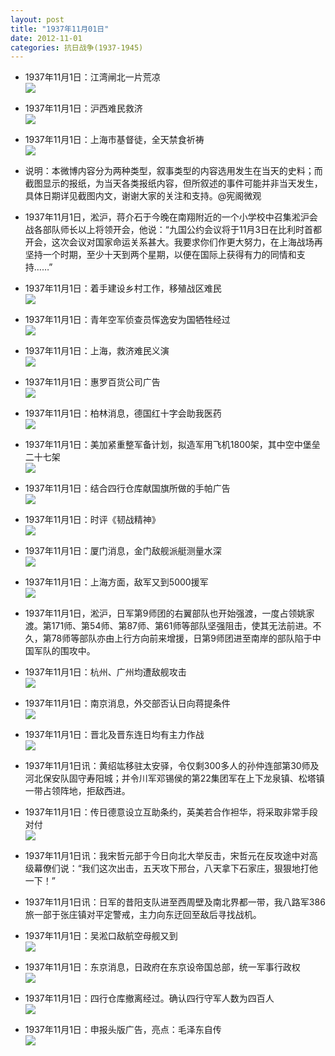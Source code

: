 ```yaml
---
layout: post
title: "1937年11月01日"
date: 2012-11-01
categories: 抗日战争(1937-1945)
---
```


<meta name="referrer" content="no-referrer" />

- 1937年11月1日：江湾闸北一片荒凉 <br/><img src="https://ww1.sinaimg.cn/large/aca367d8jw1dyfy2l50cyj.jpg" />

- 1937年11月1日：沪西难民救济 <br/><img src="https://ww3.sinaimg.cn/large/aca367d8jw1dyfwmh346hj.jpg" />

- 1937年11月1日：上海市基督徒，全天禁食祈祷 <br/><img src="https://ww2.sinaimg.cn/large/aca367d8jw1dyfuw5ihisj.jpg" />

- 说明：本微博内容分为两种类型，叙事类型的内容选用发生在当天的史料；而截图显示的报纸，为当天各类报纸内容，但所叙述的事件可能并非当天发生，具体日期详见截图内文，谢谢大家的关注和支持。@宪阁微观 

- 1937年11月1日，淞沪，蒋介石于今晚在南翔附近的一个小学校中召集淞沪会战各部队师长以上将领开会，他说：“九国公约会议将于11月3日在比利时首都开会，这次会议对国家命运关系甚大。我要求你们作更大努力，在上海战场再坚持一个时期，至少十天到两个星期，以便在国际上获得有力的同情和支持……” 

- 1937年11月1日：着手建设乡村工作，移殖战区难民 <br/><img src="https://ww3.sinaimg.cn/large/aca367d8jw1dyft5mznbnj.jpg" />

- 1937年11月1日：青年空军侦查员恽逸安为国牺牲经过 <br/><img src="https://ww2.sinaimg.cn/large/aca367d8jw1dyfrf6zr12j.jpg" />

- 1937年11月1日：上海，救济难民义演 <br/><img src="https://ww3.sinaimg.cn/large/aca367d8jw1dyfpor5lzyj.jpg" />

- 1937年11月1日：惠罗百货公司广告 <br/><img src="https://ww1.sinaimg.cn/large/aca367d8jw1dyfnyda0dsj.jpg" />

- 1937年11月1日：柏林消息，德国红十字会助我医药 <br/><img src="https://ww1.sinaimg.cn/large/aca367d8jw1dyfm7xq2huj.jpg" />

- 1937年11月1日：美加紧重整军备计划，拟造军用飞机1800架，其中空中堡垒二十七架 <br/><img src="https://ww4.sinaimg.cn/large/aca367d8jw1dyfkhhko85j.jpg" />

- 1937年11月1日：结合四行仓库献国旗所做的手帕广告 <br/><img src="https://ww1.sinaimg.cn/large/aca367d8jw1dyfir43mdbj.jpg" />

- 1937年11月1日：时评《韧战精神》 <br/><img src="https://ww4.sinaimg.cn/large/aca367d8jw1dyfh0m6zqij.jpg" />

- 1937年11月1日：厦门消息，金门敌舰派艇测量水深 <br/><img src="https://ww4.sinaimg.cn/large/aca367d8jw1dyffag5fsgj.jpg" />

- 1937年11月1日：上海方面，敌军又到5000援军 <br/><img src="https://ww4.sinaimg.cn/large/aca367d8jw1dyfeztmz7yj.jpg" />

- 1937年11月1日，淞沪，日军第9师团的右翼部队也开始强渡，一度占领姚家渡。第171师、第54师、第87师、第61师等部队坚强阻击，使其无法前进。不久，第78师等部队亦由上行方向前来增援，日第9师团进至南岸的部队陷于中国军队的围攻中。 

- 1937年11月1日：杭州、广州均遭敌舰攻击 <br/><img src="https://ww3.sinaimg.cn/large/aca367d8jw1dyfdjxaiqqj.jpg" />

- 1937年11月1日：南京消息，外交部否认日向蒋提条件 <br/><img src="https://ww1.sinaimg.cn/large/aca367d8jw1dyfbtbpthuj.jpg" />

- 1937年11月1日：晋北及晋东连日均有主力作战 <br/><img src="https://ww2.sinaimg.cn/large/aca367d8jw1dyfa31wkltj.jpg" />

- 1937年11月1日讯：黄绍竑移驻太安驿，令仅剩300多人的孙仲连部第30师及河北保安队固守寿阳城；并令川军邓锡侯的第22集团军在上下龙泉镇、松塔镇一带占领阵地，拒敌西进。 

- 1937年11月1日：传日德意设立互助条约，英美若合作袒华，将采取非常手段对付 <br/><img src="https://ww4.sinaimg.cn/large/aca367d8jw1dyf9sgdiu1j.jpg" />

- 1937年11月1日讯：我宋哲元部于今日向北大举反击，宋哲元在反攻途中对高级幕僚们说：“我们这次出击，五天攻下邢台，八天拿下石家庄，狠狠地打他一下！” 

- 1937年11月1日讯：日军的昔阳支队进至西周壁及南北界都一带，我八路军386旅一部于张庄镇对平定警戒，主力向东迂回至敌后寻找战机。 

- 1937年11月1日：吴淞口敌航空母舰又到 <br/><img src="https://ww2.sinaimg.cn/large/aca367d8jw1dyf8cfrka7j.jpg" />

- 1937年11月1日：东京消息，日政府在东京设帝国总部，统一军事行政权 <br/><img src="https://ww2.sinaimg.cn/large/aca367d8jw1dyf821w2kpj.jpg" />

- 1937年11月1日：四行仓库撤离经过。确认四行守军人数为四百人 <br/><img src="https://ww1.sinaimg.cn/large/aca367d8jw1dyf6m38pi3j.jpg" />

- 1937年11月1日：申报头版广告，亮点：毛泽东自传 <br/><img src="https://ww4.sinaimg.cn/large/aca367d8jw1dyf4vm90mcj.jpg" />

